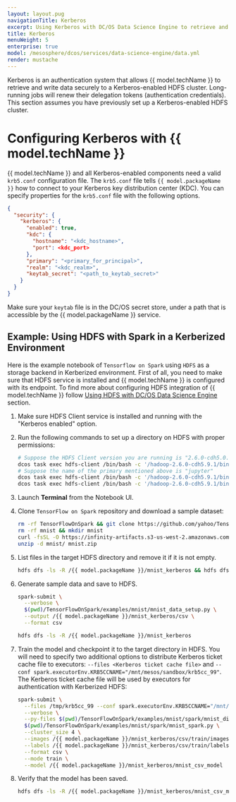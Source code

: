```yaml
---
layout: layout.pug
navigationTitle: Kerberos
excerpt: Using Kerberos with DC/OS Data Science Engine to retrieve and write data securely
title: Kerberos
menuWeight: 5
enterprise: true
model: /mesosphere/dcos/services/data-science-engine/data.yml
render: mustache
---
```

Kerberos is an authentication system that allows {{ model.techName }} to retrieve and write data securely to a Kerberos-enabled HDFS cluster. Long-running jobs will renew their delegation tokens (authentication credentials). This section assumes you have previously set up a Kerberos-enabled HDFS cluster.

# Configuring Kerberos with {{ model.techName }}

{{ model.techName }} and all Kerberos-enabled components need a valid `krb5.conf` configuration file. The `krb5.conf` file tells `{{ model.packageName }}` how to connect to your Kerberos key distribution center (KDC). You can specify properties for the `krb5.conf` file with the following options.

```json
{
  "security": {
    "kerberos": {
      "enabled": true,
      "kdc": {
        "hostname": "<kdc_hostname>",
        "port": <kdc_port>
      },
      "primary": "<primary_for_principal>",
      "realm": "<kdc_realm>",
      "keytab_secret": "<path_to_keytab_secret>"
    }
  }
}
```

Make sure your `keytab` file is in the DC/OS secret store, under a path that is accessible by the {{ model.packageName }} service.

## Example: Using HDFS with Spark in a Kerberized Environment
Here is the example notebook of `Tensorflow on Spark` using `HDFS` as a storage backend in Kerberized environment. First of all, you need to make sure that HDFS service is installed and {{ model.techName }} is configured with its endpoint. To find more about configuring HDFS integration of {{ model.techName }} follow [Using HDFS with DC/OS Data Science Engine](/mesosphere/dcos/services/data-science-engine/1.0.0/integrations/hdfs/) section.

1. Make sure HDFS Client service is installed and running with the "Kerberos enabled" option. 

1. Run the following commands to set up a directory on HDFS with proper permissions:

    ```bash
    # Suppose the HDFS Client version you are running is "2.6.0-cdh5.0.1", then command will be
    dcos task exec hdfs-client /bin/bash -c '/hadoop-2.6.0-cdh5.9.1/bin/hdfs dfs -mkdir -p /{{ model.packageName }}'
    # Suppose the name of the primary mentioned above is "jupyter"
    dcos task exec hdfs-client /bin/bash -c '/hadoop-2.6.0-cdh5.9.1/bin/hdfs dfs -chown jupyter:jupyter /{{ model.packageName }}'
    dcos task exec hdfs-client /bin/bash -c '/hadoop-2.6.0-cdh5.9.1/bin/hdfs dfs -chmod 700 /{{ model.packageName }}'
    ```

1. Launch **Terminal** from the Notebook UI.

1. Clone `TensorFlow on Spark` repository and download a sample dataset:

    ```bash
    rm -rf TensorFlowOnSpark && git clone https://github.com/yahoo/TensorFlowOnSpark
    rm -rf mnist && mkdir mnist
    curl -fsSL -O https://infinity-artifacts.s3-us-west-2.amazonaws.com/jupyter/mnist.zip
    unzip -d mnist/ mnist.zip
    ```

1. List files in the target HDFS directory and remove it if it is not empty.

    ```bash
    hdfs dfs -ls -R /{{ model.packageName }}/mnist_kerberos && hdfs dfs -rm -R /{{ model.packageName }}/mnist_kerberos
    ```

1. Generate sample data and save to HDFS.

    ```bash
    spark-submit \
      --verbose \
      $(pwd)/TensorFlowOnSpark/examples/mnist/mnist_data_setup.py \
      --output /{{ model.packageName }}/mnist_kerberos/csv \
      --format csv

    hdfs dfs -ls -R /{{ model.packageName }}/mnist_kerberos
    ```

1. Train the model and checkpoint it to the target directory in HDFS. You will need to specify two additional options to distribute Kerberos ticket cache file to executors: `--files <Kerberos ticket cache file>` and `--conf spark.executorEnv.KRB5CCNAME="/mnt/mesos/sandbox/krb5cc_99"`. The Kerberos ticket cache file will be used by executors for authentication with Kerberized HDFS:

    ```bash
    spark-submit \
      --files /tmp/krb5cc_99 --conf spark.executorEnv.KRB5CCNAME="/mnt/mesos/sandbox/krb5cc_99" \
      --verbose \
      --py-files $(pwd)/TensorFlowOnSpark/examples/mnist/spark/mnist_dist.py \
      $(pwd)/TensorFlowOnSpark/examples/mnist/spark/mnist_spark.py \
      --cluster_size 4 \
      --images /{{ model.packageName }}/mnist_kerberos/csv/train/images \
      --labels /{{ model.packageName }}/mnist_kerberos/csv/train/labels \
      --format csv \
      --mode train \
      --model /{{ model.packageName }}/mnist_kerberos/mnist_csv_model
    ```

5. Verify that the model has been saved.

    ```bash
    hdfs dfs -ls -R /{{ model.packageName }}/mnist_kerberos/mnist_csv_model
    ```
